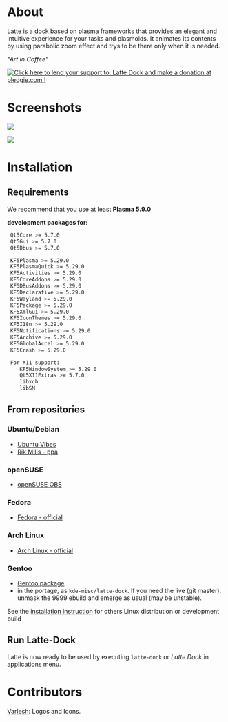 About
=====
Latte is a dock based on plasma frameworks that provides an elegant and intuitive experience for your tasks and plasmoids. It animates its contents by using parabolic zoom effect and trys to be there only when it is needed.

*"Art in Coffee"*

<a href='https://pledgie.com/campaigns/34116'><img alt='Click here to lend your support to: Latte Dock and make a donation at pledgie.com !' src='https://pledgie.com/campaigns/34116.png?skin_name=chrome' border='0' ></a>

Screenshots
===========

![](screenshots/screenshot01.png)

![](screenshots/screenshot02.png)

Installation
============

## Requirements

We recommend that you use at least **Plasma 5.9.0**

**development packages for:**
```bash
 Qt5Core >= 5.7.0
 Qt5Gui >= 5.7.0
 Qt5Dbus >= 5.7.0

 KF5Plasma >= 5.29.0
 KF5PlasmaQuick >= 5.29.0
 KF5Activities >= 5.29.0
 KF5CoreAddons >= 5.29.0
 KF5DBusAddons >= 5.29.0
 KF5Declarative >= 5.29.0
 KF5Wayland >= 5.29.0
 KF5Package >= 5.29.0
 KF5XmlGui >= 5.29.0
 KF5IconThemes >= 5.29.0
 KF5I18n >= 5.29.0
 KF5Notifications >= 5.29.0
 KF5Archive >= 5.29.0
 KF5GlobalAccel >= 5.29.0
 KF5Crash >= 5.29.0

 For X11 support:
    KF5WindowSystem >= 5.29.0
    Qt5X11Extras >= 5.7.0
    libxcb
    libSM
```

## From repositories

### Ubuntu/Debian

- [Ubuntu Vibes](https://github.com/ubuntuvibes/Debs)
- [Rik Mills - ppa](https://launchpad.net/~rikmills/+archive/ubuntu/latte-dock)

### openSUSE

- [openSUSE OBS](https://software.opensuse.org//download.html?project=home%3Aaudoban&package=latte-dock)

### Fedora

- [Fedora - official](https://admin.fedoraproject.org/pkgdb/package/rpms/latte-dock/)

### Arch Linux

- [Arch Linux - official](https://www.archlinux.org/packages/?sort=&q=latte-dock)

### Gentoo

- [Gentoo package](https://github.com/redcorelinux/redcore-desktop/blob/master/kde-apps/latte-dock/latte-dock-0.6.0.ebuild)
- in the portage, as `kde-misc/latte-dock`. If you need the live (git master), unmask the 9999 ebuild and emerge as usual (may be unstable).


See the [installation instruction](INSTALLATION.md) for others Linux distribution or development build

## Run Latte-Dock

Latte is now ready to be used by executing  ```latte-dock``` or _Latte Dock_ in applications menu.


Contributors
============
[Varlesh](https://github.com/varlesh): Logos and Icons.

